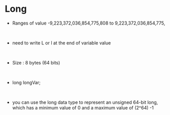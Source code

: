 # Long

* Ranges of value -9,223,372,036,854,775,808 to 9,223,372,036,854,775,
<br />

* need to write L or l at the end of variable value
<br />

* Size : 8 bytes (64 bits)
<br />

* long longVar;
<br />

* you can use the long data type to represent an unsigned 64-bit long, which has a minimum value of 0 and a maximum value of (2^64) -1
